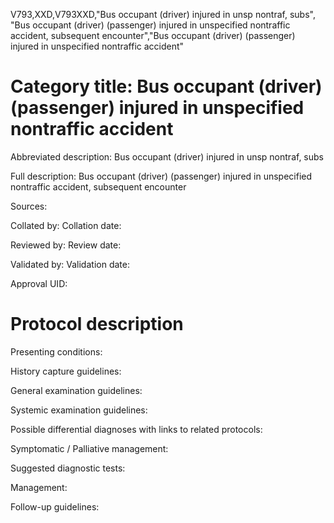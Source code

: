 V793,XXD,V793XXD,"Bus occupant (driver) injured in unsp nontraf, subs", "Bus occupant (driver) (passenger) injured in unspecified nontraffic accident, subsequent encounter","Bus occupant (driver) (passenger) injured in unspecified nontraffic accident"
# Category title: Bus occupant (driver) (passenger) injured in unspecified nontraffic accident

Abbreviated description: Bus occupant (driver) injured in unsp nontraf, subs

Full description: Bus occupant (driver) (passenger) injured in unspecified nontraffic accident, subsequent encounter

Sources:

Collated by:
Collation date:

Reviewed by:
Review date:

Validated by:
Validation date:

Approval UID:

# Protocol description

Presenting conditions:

History capture guidelines:

General examination guidelines:

Systemic examination guidelines:

Possible differential diagnoses with links to related protocols:

Symptomatic / Palliative management:

Suggested diagnostic tests:

Management:

Follow-up guidelines:
